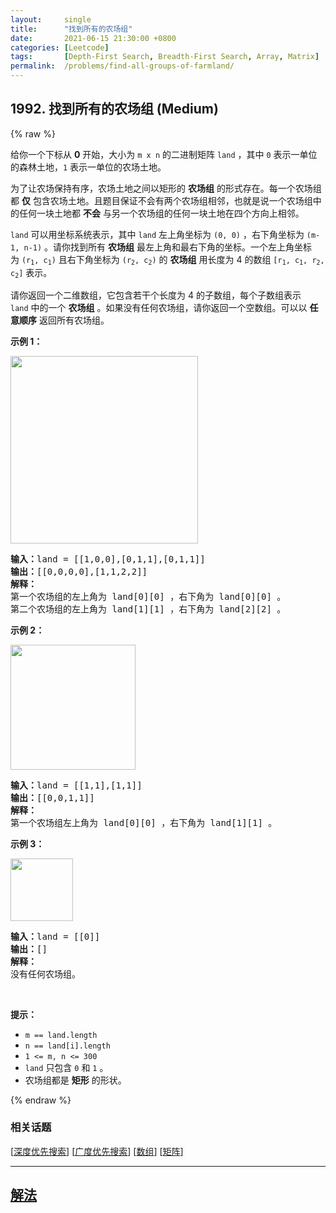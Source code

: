```yaml
---
layout:     single
title:      "找到所有的农场组"
date:       2021-06-15 21:30:00 +0800
categories: [Leetcode]
tags:       [Depth-First Search, Breadth-First Search, Array, Matrix]
permalink:  /problems/find-all-groups-of-farmland/
---
```


## 1992. 找到所有的农场组 (Medium)

{% raw %}

<p>给你一个下标从 <strong>0</strong>&nbsp;开始，大小为&nbsp;<code>m x n</code>&nbsp;的二进制矩阵&nbsp;<code>land</code>&nbsp;，其中 <code>0</code>&nbsp;表示一单位的森林土地，<code>1</code>&nbsp;表示一单位的农场土地。</p>

<p>为了让农场保持有序，农场土地之间以矩形的 <strong>农场组</strong> 的形式存在。每一个农场组都 <strong>仅</strong>&nbsp;包含农场土地。且题目保证不会有两个农场组相邻，也就是说一个农场组中的任何一块土地都 <strong>不会</strong>&nbsp;与另一个农场组的任何一块土地在四个方向上相邻。</p>

<p><code>land</code>&nbsp;可以用坐标系统表示，其中 <code>land</code>&nbsp;左上角坐标为&nbsp;<code>(0, 0)</code>&nbsp;，右下角坐标为&nbsp;<code>(m-1, n-1)</code>&nbsp;。请你找到所有 <b>农场组</b>&nbsp;最左上角和最右下角的坐标。一个左上角坐标为&nbsp;<code>(r<sub>1</sub>, c<sub>1</sub>)</code>&nbsp;且右下角坐标为&nbsp;<code>(r<sub>2</sub>, c<sub>2</sub>)</code>&nbsp;的 <strong>农场组</strong> 用长度为 4 的数组&nbsp;<code>[r<sub>1</sub>, c<sub>1</sub>, r<sub>2</sub>, c<sub>2</sub>]</code>&nbsp;表示。</p>

<p>请你返回一个二维数组，它包含若干个长度为 4 的子数组，每个子数组表示 <code>land</code>&nbsp;中的一个 <strong>农场组</strong>&nbsp;。如果没有任何农场组，请你返回一个空数组。可以以 <strong>任意顺序</strong>&nbsp;返回所有农场组。</p>

<p><strong>示例 1：</strong></p>

<p><img alt="" src="https://assets.leetcode.com/uploads/2021/07/27/screenshot-2021-07-27-at-12-23-15-copy-of-diagram-drawio-diagrams-net.png" style="width: 300px; height: 300px;"></p>

<pre><b>输入：</b>land = [[1,0,0],[0,1,1],[0,1,1]]
<b>输出：</b>[[0,0,0,0],[1,1,2,2]]
<strong>解释：</strong>
第一个农场组的左上角为 land[0][0] ，右下角为 land[0][0] 。
第二个农场组的左上角为 land[1][1] ，右下角为 land[2][2] 。
</pre>

<p><strong>示例 2：</strong></p>

<p><img alt="" src="https://assets.leetcode.com/uploads/2021/07/27/screenshot-2021-07-27-at-12-30-26-copy-of-diagram-drawio-diagrams-net.png" style="width: 200px; height: 200px;"></p>

<pre><b>输入：</b>land = [[1,1],[1,1]]
<b>输出：</b>[[0,0,1,1]]
<strong>解释：</strong>
第一个农场组左上角为 land[0][0] ，右下角为 land[1][1] 。
</pre>

<p><strong>示例 3：</strong></p>

<p><img alt="" src="https://assets.leetcode.com/uploads/2021/07/27/screenshot-2021-07-27-at-12-32-24-copy-of-diagram-drawio-diagrams-net.png" style="width: 100px; height: 100px;"></p>

<pre><b>输入：</b>land = [[0]]
<b>输出：</b>[]
<b>解释：</b>
没有任何农场组。
</pre>

<p>&nbsp;</p>

<p><strong>提示：</strong></p>

<ul>
	<li><code>m == land.length</code></li>
	<li><code>n == land[i].length</code></li>
	<li><code>1 &lt;= m, n &lt;= 300</code></li>
	<li><code>land</code>&nbsp;只包含&nbsp;<code>0</code>&nbsp;和&nbsp;<code>1</code>&nbsp;。</li>
	<li>农场组都是 <strong>矩形</strong>&nbsp;的形状。</li>
</ul>

{% endraw %}

### 相关话题
  [[深度优先搜索](https://github.com/awesee/leetcode/tree/main/tag/depth-first-search/README.md)]
  [[广度优先搜索](https://github.com/awesee/leetcode/tree/main/tag/breadth-first-search/README.md)]
  [[数组](https://github.com/awesee/leetcode/tree/main/tag/array/README.md)]
  [[矩阵](https://github.com/awesee/leetcode/tree/main/tag/matrix/README.md)]

---

## [解法](https://github.com/awesee/leetcode/tree/main/problems/find-all-groups-of-farmland)
